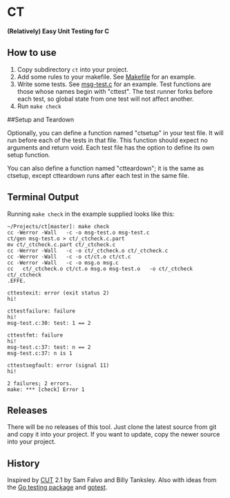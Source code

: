 # CT

**(Relatively) Easy Unit Testing for C**

## How to use

1. Copy subdirectory `ct` into your project.
2. Add some rules to your makefile. See [Makefile][] for an example.
3. Write some tests. See [msg-test.c][] for an example.
   Test functions are those whose names begin with "cttest".
   The test runner forks before each test, so global state
   from one test will not affect another.
4. Run `make check`

##Setup and Teardown

Optionally, you can define a function named "ctsetup" in your test file. It
will run before each of the tests in that file. This function should expect no
arguments and return void. Each test file has the option to define its own setup function.

You can also define a function named "ctteardown"; it is the same as ctsetup,
except ctteardown runs after each test in the same file.

## Terminal Output

Running `make check` in the example supplied looks like this:

```
~/Projects/ct[master]: make check
cc -Werror -Wall   -c -o msg-test.o msg-test.c
ct/gen msg-test.o > ct/_ctcheck.c.part
mv ct/_ctcheck.c.part ct/_ctcheck.c
cc -Werror -Wall   -c -o ct/_ctcheck.o ct/_ctcheck.c
cc -Werror -Wall   -c -o ct/ct.o ct/ct.c
cc -Werror -Wall   -c -o msg.o msg.c
cc   ct/_ctcheck.o ct/ct.o msg.o msg-test.o   -o ct/_ctcheck
ct/_ctcheck
.EFFE.

cttestexit: error (exit status 2)
hi!

cttestfailure: failure
hi!
msg-test.c:30: test: 1 == 2

cttestfmt: failure
hi!
msg-test.c:37: test: n == 2
msg-test.c:37: n is 1

cttestsegfault: error (signal 11)
hi!

2 failures; 2 errors.
make: *** [check] Error 1
```

## Releases

There will be no releases of this tool. Just clone the latest source from git
and copy it into your project. If you want to update, copy the newer source
into your project.

## History

Inspired by [CUT][] 2.1 by Sam Falvo and Billy Tanksley.
Also with ideas from the [Go testing package][gotesting] and [gotest][].

[CUT]: http://falvotech.com/content/cut/
[Makefile]: https://github.com/kr/ct/blob/master/Makefile
[msg-test.c]: https://github.com/kr/ct/blob/master/msg-test.c
[gotesting]: http://golang.org/pkg/testing/
[gotest]: http://golang.org/cmd/gotest/
